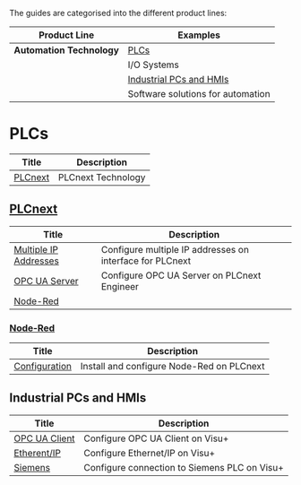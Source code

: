 The guides are categorised into the different product lines:

| Product Line                      | Examples                          |
|-----------------------------------|-----------------------------------|
| **Automation Technology**         | [PLCs](#plcs)       |
|                                   | I/O Systems                       |
|                                   | [Industrial PCs and HMIs](#industrial-pcs-and-hmis) |
|                                   | Software solutions for automation |

# PLCs
| Title | Description |
| ----- | ------------|
| [PLCnext](#plcnext) | PLCnext Technology |
## [PLCnext](https://github.com/pxcanz/Tech-Help/tree/main/Automation/PLC/PLCnext)
| Title | Description |
| ----- | ------------|
| [Multiple IP Addresses](Automation/PLC/PLCnext/multiple-ip-addresses.md) | Configure multiple IP addresses on interface for PLCnext |
| [OPC UA Server](Automation/PLC/PLCnext/opcua-server.md) | Configure OPC UA Server on PLCnext Engineer |
| [Node-Red](#node-red) | |

### [Node-Red](Automation/PLC/PLCnext/Node-Red)
| Title | Description |
| ----- | ------------|
| [Configuration](Automation/PLC/PLCnext/Node-Red/configuration.md) | Install and configure Node-Red on PLCnext | 

## Industrial PCs and HMIs
| Title | Description |
| ----- | ------------|
| [OPC UA Client](Automation/HMI/visu-opcua-client.md) | Configure OPC UA Client on Visu+ |
| [Etherent/IP](Automation/HMI/visu-siemens-and-rockwell.md#ethernetip) | Configure Ethernet/IP on Visu+ |
| [Siemens](Automation/HMI/visu-siemens-and-rockwell.md#siemens) | Configure connection to Siemens PLC on Visu+ |
